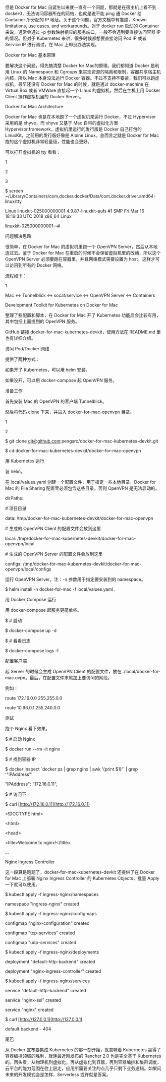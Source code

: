 但是 Docker for Mac 自诞生以来就一直有一个问题，那就是在宿主机上看不到 docker0，无法访问容器所在的网络，也就是说不能 ping 通 Docker 给 Container 所分配的 IP 地址。关于这个问题，官方文档中有描述，Known limitations, use cases, and workarounds。对于 docker run 启动的 Container 来说，通常会通过 -p 参数映射相应的服务端口，一般不会遇到要直接访问容器 IP 的情况。但对于 Kubernetes 来讲，很多时候都想要直接访问 Pod IP 或者 Service IP 进行调试，在 Mac 上却没办法实现。

Docker for Mac 基本原理

要解决这个问题，得先搞清楚 Docker for Mac的原理。我们都知道 Docker 是利用 Linux 的 Namespace 和 Cgroups 来实现资源的隔离和限制，容器共享宿主机内核，所以 Mac 本身没法运行 Docker 容器。不过不支持不要紧，我们可以跑虚拟机，最早还没有 Docker for Mac 的时候，就是通过 docker-machine 在 Virtual Box 或者 VMWare 直接起一个 Linux 的虚拟机，然后在主机上用 Docker Client 操作虚拟机里的 Docker Server。

Docker for Mac Architecture

Docker for Mac 也是在本地跑了一个虚拟机来运行 Docker，不过 Hypervisor 采用的是 xhyve，而 xhyve 又基于 Mac 自带的虚拟化方案 Hypervisor.framework，虚拟机里运行的发行版是 Docker 自己打包的 LinuxKit，之前用的发行版好像是 Alpine Linux。总而言之就是 Docker for Mac 跑的这个虚拟机非常轻量级，性能也会更好。

可以打开虚拟机的 tty 看看：

1

2

3

$ screen ~/Library/Containers/com.docker.docker/Data/com.docker.driver.amd64-linux/tty

Linux linuxkit-025000000001 4.9.87-linuxkit-aufs \#1 SMP Fri Mar 16 18:16:33 UTC 2018 x86\_64 Linux

linuxkit-025000000001:~\#

问题解决思路

很简单，在 Docker for Mac 的虚拟机里跑一个 OpenVPN Server，然后从本地连过去。鉴于 Docker for Mac 在重启的时候不会保留虚拟机里的改动，所以这个 OpenVPN Server 必须要跑在容器里，并且网络模式需要设置为 host，这样才可以访问到所有的 Docker 网络。

流程如下：

1

Mac &lt;-&gt; Tunnelblick &lt;-&gt; socat/service &lt;-&gt; OpenVPN Server &lt;-&gt; Containers

Development Toolkit for Kubernetes on Docker for Mac

整理了些配置和脚本，在 Docker for Mac 开了 Kubernetes 功能后会比较有用，其中包括上面提到的 OpenVPN 服务。

GitHub 链接 docker-for-mac-kubernetes-devkit，使用方法在 README.md 里也有详细介绍。

访问 Pod/Docker 网络

提供了两种方式：

如果开了 Kubernetes，可以用 helm 安装。

如果没开，可以用 docker-compose 起 OpenVPN 服务。

准备工作

首先安装 Mac 的 OpenVPN 的客户端 Tunnelblick。

然后将代码 clone 下来，并进入 docker-for-mac-openvpn 目录。

1

2

$ git clone git@github.com:pengsrc/docker-for-mac-kubernetes-devkit.git

$ cd docker-for-mac-kubernetes-devkit/docker-for-mac-openvpn

用 Kubernetes 运行

装 helm。

在 local/values.yaml 创建一个配置文件，用于指定一些本地目录。Docker for Mac 的 File Sharing 配置里必须包含这些目录，否则 OpenVPN 是无法启动的。

dirPaths:

\# 项目目录

data: /tmp/docker-for-mac-kubernetes-devkit/docker-for-mac-openvpn

\# 生成的 OpenVPN Client 的配置文件会放到这里

local: /tmp/docker-for-mac-kubernetes-devkit/docker-for-mac-openvpn/local

\# 生成的 OpenVPN Server 的配置文件会放到这里

configs: /tmp/docker-for-mac-kubernetes-devkit/docker-for-mac-openvpn/local/configs

运行 OpenVPN Server。注：-n 参数用于指定要安装到的 namespace。

$ helm install -n docker-for-mac -f local/values.yaml .

用 Docker Compose 运行

用 docker-compose 起服务更简单些。

$ \# 启动

$ docker-compose up -d

$ \# 看看日志

$ docker-compose logs -f

配置客户端

起 Server 的时候会生成 OpenVPN Client 的配置文件，放在 ./local/docker-for-mac.ovpn。最后，在配置文件末尾加上要访问的网段。

例如：

route 172.16.0.0 255.255.0.0

route 10.96.0.1 255.240.0.0

测试

跑个 Nginx 看下效果。

$ \# 启动 Nginx

$ docker run --rm -it nginx

$ \# 找到容器 IP

$ docker inspect \`docker ps \| grep nginx \| awk '{print $1}'\` \| grep '"IPAddress"'

"IPAddress": "172.16.0.11",

$ \# 访问下

$ curl [http://172.16.0.11](http://172.16.0.11)

&lt;!DOCTYPE html&gt;

&lt;html&gt;

&lt;head&gt;

&lt;title&gt;Welcome to nginx!&lt;/title&gt;

...

Nginx Ingress Controller

这一段算是跑题了，docker-for-mac-kubernetes-devkit 还提供了在 Docker for Mac 上部署 Nginx Ingress Controller 的 Kubernetes Objects，批量 Apply 一下就可以使用。

$ kubectl apply -f ingress-nginx/namespaces

namespace "ingress-nginx" created

$ kubectl apply -f ingress-nginx/configmaps

configmap "nginx-configuration" created

configmap "tcp-services" created

configmap "udp-services" created

$ kubectl apply -f ingress-nginx/deployments

deployment "default-http-backend" created

deployment "nginx-ingress-controller" created

$ kubectl apply -f ingress-nginx/services

service "default-http-backend" created

service "nginx-ssl" created

service "nginx" created

$ curl [http://127.0.0.1](http://127.0.0.1)

default backend - 404

尾巴

从 Docker 宣布要集成 Kubernetes 的那一刻开始，就意味着 Kubernetes 赢得了容器编排领域的胜利，就连最近刚发布的 Rancher 2.0 也是完全基于 Kubernetes 的。回头看，从物理机到虚拟化，再从虚拟化到容器，再到容器编排和集群调度，云平台的能力范围在往上层走，应用所需要关注的点几乎只剩下业务逻辑。如果问未来的开发模式会是怎样，Serverless 或许就是答案。

